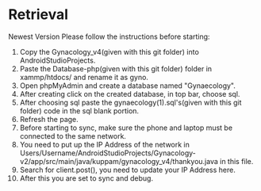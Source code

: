 # Retrieval
Newest Version
Please follow the instructions before starting:

1. Copy the Gynacology_v4(given with this git folder) into AndroidStudioProjects.
2. Paste the Database-php(given with this git folder) folder in xammp/htdocs/ and rename it as gyno.
3. Open phpMyAdmin and create a database named "Gynaecology".
4. After creating click on the created database, in top bar, choose sql.
5. After choosing sql paste the gynaecology(1).sql's(given with this git folder) code in the sql blank portion.
6. Refresh the page.
7. Before starting to sync, make sure the phone and laptop must be connected to the same network.
8. You need to put up the IP Address of the network in Users/Username/AndroidStudioProjects/Gynacology-v2/app/src/main/java/kuppam/gynacology_v4/thankyou.java in this file.
9. Search for client.post(), you need to update your IP Address here.
10. After this you are set to sync and debug. 
